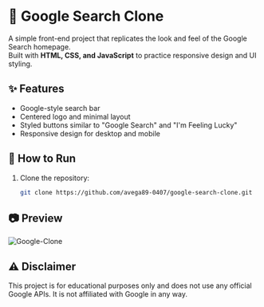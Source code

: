 # 🔎 Google Search Clone

A simple front-end project that replicates the look and feel of the Google Search homepage.  
Built with **HTML, CSS, and JavaScript** to practice responsive design and UI styling.  

## ✨ Features
- Google-style search bar  
- Centered logo and minimal layout  
- Styled buttons similar to "Google Search" and "I'm Feeling Lucky"  
- Responsive design for desktop and mobile  

## 🚀 How to Run
1. Clone the repository:
   ```bash
   git clone https://github.com/avega89-0407/google-search-clone.git

## 📷 Preview
![Google-Clone](<img width="1361" height="604" alt="googe-search-clone" src="https://github.com/user-attachments/assets/b1fd95aa-974f-46b5-8b12-1d71718079e6" />)


## ⚠️ Disclaimer

This project is for educational purposes only and does not use any official Google APIs.
It is not affiliated with Google in any way.
